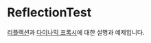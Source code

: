 # ReflectionTest
[리플렉션](https://www.charlezz.com/?p=756)과 [다이나믹 프록시](http://www.charlezz.com/?p=759)에 대한 설명과 예제입니다.
